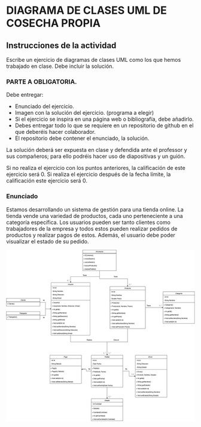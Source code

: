 # DIAGRAMA DE CLASES UML DE COSECHA PROPIA
## Instrucciones de la actividad
Escribe un ejercicio de diagramas de clases UML como los que hemos trabajado en clase.
Debe incluir la solución.
### PARTE A OBLIGATORIA.
Debe entregar:
- Enunciado del ejercicio.
- Imagen con la solución del ejercicio. (programa a elegir)
- Si  el ejercicio  se inspira en una página web o bibliografía, debe añadirlo.
- Debes entregar todo lo que se requiere en un repositorio de github en el que deberéis hacer colaborador.
- El repositorio debe contener el enunciado, la solución.

La solución deberá ser expuesta en clase y defendida ante el professor y sus compañeros; para ello podréis hacer uso de diapositivas y un guión.

Si no realiza el ejercicio con los puntos anteriores, la calificación de este ejercicio será 0.
Si realiza el ejercicio después de la fecha límite,  la calificación este ejercicio será 0.

### Enunciado
Estamos desarrollando un sistema de gestión para una tienda online. La tienda vende una variedad de productos, cada uno perteneciente a una categoría específica. Los usuarios pueden ser tanto clientes como trabajadores de la empresa y todos estos pueden realizar pedidos de productos y realizar pagos de estos. Además, el usuario debe poder visualizar el estado de su pedido.

![Diagrama UML](/EComerce.png)
